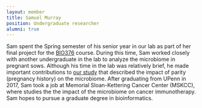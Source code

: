 ```yaml
---
layout: member
title: Samuel Murray
position: Undergraduate researcher
alumni: true
---
```


Sam spent the Spring semester of his senior year in our lab as part of her final project for the [BIO376](https://www.bio.upenn.edu/content/biol376-microbial-diversity-pathogenesis-lab-0) course.  During this time, Sam worked closely with another undergraduate in the lab to analyze the microbiome in pregnant sows.  Although his time in the lab was relatively brief, he made important contributions to [our study](https://microbiomejournal.biomedcentral.com/articles/10.1186/s40168-021-01089-8) that described the impact of parity (pregnancy history) on the microbiome.  After graduating from UPenn in 2017, Sam took a job at Memorial Sloan-Kettering Cancer Center (MSKCC), where studies the the impact of the microbiome on cancer immunotherapy.  Sam hopes to pursue a graduate degree in bioinformatics.